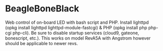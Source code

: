 # BeagleBoneBlack
Web control of on-board LED with bash script and PHP. Install lighttpd (opkg install lighttpd lighttpd-module-fastcgi)
 & PHP (opkg install php php-cgi php-cli). Be sure to disable startup services (cloud9, gateone, bonescript, etc.). This works on model RevA5A with Angstrom however should be applicable to newer revs.

